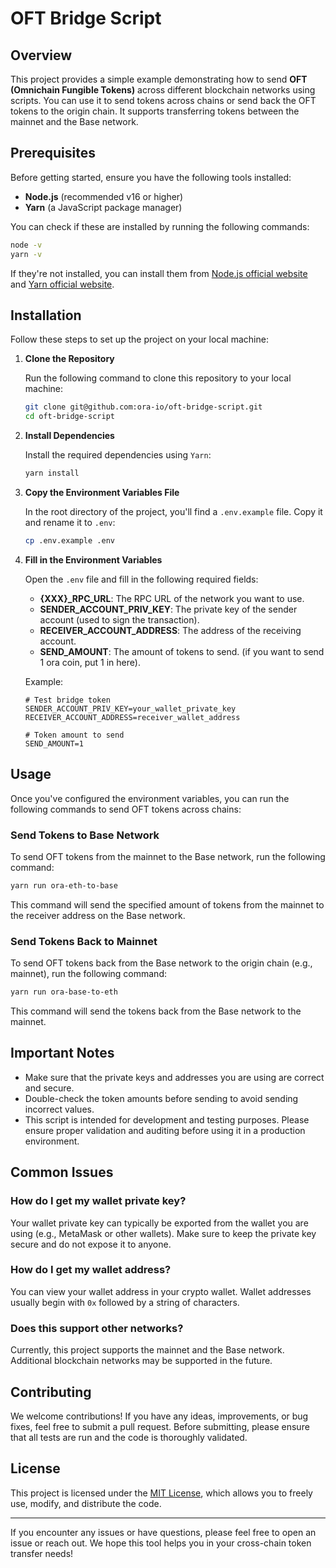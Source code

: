 # OFT Bridge Script

## Overview

This project provides a simple example demonstrating how to send **OFT (Omnichain Fungible Tokens)** across different blockchain networks using scripts. You can use it to send tokens across chains or send back the OFT tokens to the origin chain. It supports transferring tokens between the mainnet and the Base network.

## Prerequisites

Before getting started, ensure you have the following tools installed:

- **Node.js** (recommended v16 or higher)
- **Yarn** (a JavaScript package manager)

You can check if these are installed by running the following commands:

```bash
node -v
yarn -v
```

If they're not installed, you can install them from [Node.js official website](https://nodejs.org/) and [Yarn official website](https://yarnpkg.com/).

## Installation

Follow these steps to set up the project on your local machine:

1. **Clone the Repository**

   Run the following command to clone this repository to your local machine:

   ```bash
   git clone git@github.com:ora-io/oft-bridge-script.git
   cd oft-bridge-script
   ```

2. **Install Dependencies**

   Install the required dependencies using `Yarn`:

   ```bash
   yarn install
   ```

3. **Copy the Environment Variables File**

   In the root directory of the project, you'll find a `.env.example` file. Copy it and rename it to `.env`:

   ```bash
   cp .env.example .env
   ```

4. **Fill in the Environment Variables**

   Open the `.env` file and fill in the following required fields:
   - **{XXX}_RPC_URL**: The RPC URL of the network you want to use.
   - **SENDER_ACCOUNT_PRIV_KEY**: The private key of the sender account (used to sign the transaction).
   - **RECEIVER_ACCOUNT_ADDRESS**: The address of the receiving account.
   - **SEND_AMOUNT**: The amount of tokens to send. (if you want to send 1 ora coin, put 1 in here).

   Example:

   ```env
   # Test bridge token
   SENDER_ACCOUNT_PRIV_KEY=your_wallet_private_key
   RECEIVER_ACCOUNT_ADDRESS=receiver_wallet_address

   # Token amount to send
   SEND_AMOUNT=1
   ```

## Usage

Once you've configured the environment variables, you can run the following commands to send OFT tokens across chains:

### Send Tokens to Base Network

To send OFT tokens from the mainnet to the Base network, run the following command:

```bash
yarn run ora-eth-to-base
```

This command will send the specified amount of tokens from the mainnet to the receiver address on the Base network.

### Send Tokens Back to Mainnet

To send OFT tokens back from the Base network to the origin chain (e.g., mainnet), run the following command:

```bash
yarn run ora-base-to-eth
```

This command will send the tokens back from the Base network to the mainnet.

## Important Notes

- Make sure that the private keys and addresses you are using are correct and secure.
- Double-check the token amounts before sending to avoid sending incorrect values.
- This script is intended for development and testing purposes. Please ensure proper validation and auditing before using it in a production environment.

## Common Issues

### How do I get my wallet private key?

Your wallet private key can typically be exported from the wallet you are using (e.g., MetaMask or other wallets). Make sure to keep the private key secure and do not expose it to anyone.

### How do I get my wallet address?

You can view your wallet address in your crypto wallet. Wallet addresses usually begin with `0x` followed by a string of characters.

### Does this support other networks?

Currently, this project supports the mainnet and the Base network. Additional blockchain networks may be supported in the future.

## Contributing

We welcome contributions! If you have any ideas, improvements, or bug fixes, feel free to submit a pull request. Before submitting, please ensure that all tests are run and the code is thoroughly validated.

## License

This project is licensed under the [MIT License](LICENSE), which allows you to freely use, modify, and distribute the code.

---

If you encounter any issues or have questions, please feel free to open an issue or reach out. We hope this tool helps you in your cross-chain token transfer needs!
